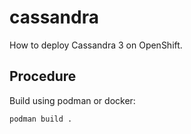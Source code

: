 # cassandra

How to deploy Cassandra 3 on OpenShift.

## Procedure

Build using podman or docker:

```
podman build .
```
